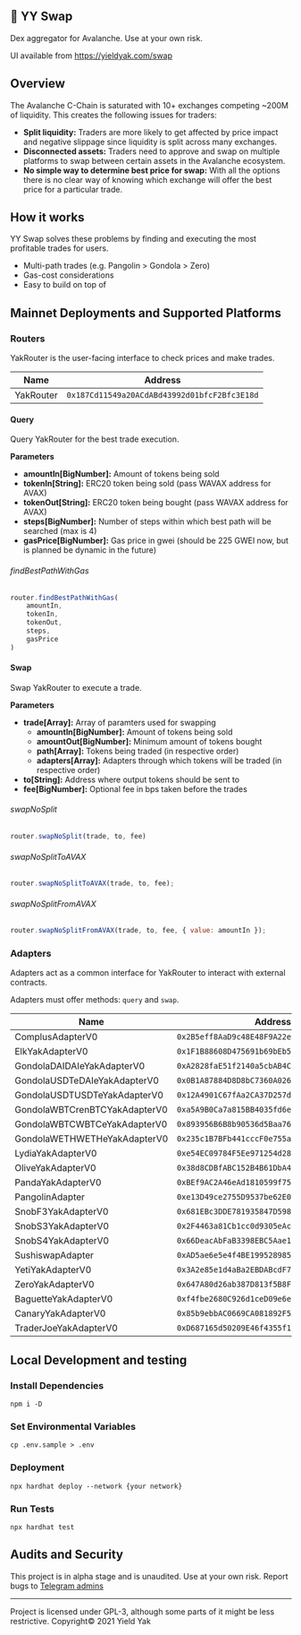 ## 🐃  YY Swap

Dex aggregator for Avalanche. Use at your own risk.

UI available from https://yieldyak.com/swap

## Overview

The Avalanche C-Chain is saturated with 10+ exchanges competing ~200M of liquidity. This creates the following issues for traders:
* **Split liquidity:**
Traders are more likely to get affected by price impact and negative slippage since liquidity is split across many exchanges.
* **Disconnected assets:**
Traders need to approve and swap on multiple platforms to swap between certain assets in the Avalanche ecosystem.
* **No simple way to determine best price for swap:**
With all the options there is no clear way of knowing which exchange will offer the best price for a particular trade. 

## How it works

YY Swap solves these problems by finding and executing the most profitable trades for users.
* Multi-path trades (e.g. Pangolin > Gondola > Zero)
* Gas-cost considerations
* Easy to build on top of

## Mainnet Deployments and Supported Platforms

### Routers

YakRouter is the user-facing interface to check prices and make trades.

| Name      | Address |
| ----------- | ----------- |
| YakRouter   | `0x187Cd11549a20ACdABd43992d01bfcF2Bfc3E18d` |

#### Query

Query YakRouter for the best trade execution.

**Parameters**
 - **amountIn[BigNumber]:** Amount of tokens being sold
 - **tokenIn[String]:** ERC20 token being sold (pass WAVAX address for AVAX)
 - **tokenOut[String]:** ERC20 token being bought (pass WAVAX address for AVAX)
 - **steps[BigNumber]:** Number of steps within which best path will be searched (max is 4)
 - **gasPrice[BigNumber]:** Gas price in gwei (should be 225 GWEI now, but is planned be dynamic in the future)

###### findBestPathWithGas

```js
router.findBestPathWithGas(
    amountIn, 
    tokenIn, 
    tokenOut, 
    steps, 
    gasPrice
)
```

#### Swap

Swap YakRouter to execute a trade.

**Parameters**
 - **trade[Array]:** Array of paramters used for swapping
    - **amountIn[BigNumber]:** Amount of tokens being sold
    - **amountOut[BigNumber]:** Minimum amount of tokens bought
    - **path[Array]:** Tokens being traded (in respective order)
    - **adapters[Array]:** Adapters through which tokens will be traded (in respective order)
 - **to[String]:** Address where output tokens should be sent to
 - **fee[BigNumber]:** Optional fee in bps taken before the trades

###### swapNoSplit

```js
router.swapNoSplit(trade, to, fee)
```

###### swapNoSplitToAVAX

```js
router.swapNoSplitToAVAX(trade, to, fee);
```

###### swapNoSplitFromAVAX

```js
router.swapNoSplitFromAVAX(trade, to, fee, { value: amountIn });
```


### Adapters

Adapters act as a common interface for YakRouter to interact with external contracts.

Adapters must offer methods: `query` and `swap`. 

| Name      | Address |
| ----------- | ----------- |
| ComplusAdapterV0   | `0x2B5eff8AaD9c48E48F9A22e4F86d6A831d029355` |
| ElkYakAdapterV0   | `0x1F1B88608D475691b69bEb5216A0158F5a338a37` |
| GondolaDAIDAIeYakAdapterV0   | `0xA2828faE51f2140a5cbAB4C683c25eEf58363106` |
| GondolaUSDTeDAIeYakAdapterV0   | `0x0B1A87884D8D8bC7360A0268609D85B17E88b367` |
| GondolaUSDTUSDTeYakAdapterV0   | `0x12A4901C67fAa2CA37D257d49Ba33B7de1074DE8` |
| GondolaWBTCrenBTCYakAdapterV0   | `0xa5A9B0Ca7a815BB4035fd6e03b5f0B43e8D7E909` |
| GondolaWBTCWBTCeYakAdapterV0   | `0x893956B6B8b90536d5Baa76dD9390b72c15E2149` |
| GondolaWETHWETHeYakAdapterV0   | `0x235c1B7BFb441cccF0e755aE9e2fF5F9B22995AD` |
| LydiaYakAdapterV0   | `0xe54EC09784F5Ee971254d288E34C8395d448C363` |
| OliveYakAdapterV0   | `0x38d8CDBfABC152B4B61DbA406c6cd29998527418` |
| PandaYakAdapterV0   | `0xBEf9AC2A46eAd1810599f75dA9967456d1739D09` |
| PangolinAdapter   | `0xe13D49ce2755D9537be62E0544AeC2878438994E` |
| SnobF3YakAdapterV0   | `0x681EBc3DDE781935847D5981a7AB0482653bf558` |
| SnobS3YakAdapterV0   | `0x2F4463a81Cb1cc0d9305eAc461077490e1756714` |
| SnobS4YakAdapterV0   | `0x66DeacAbFaB3398EBC5Aae19Af9F8196E8B43294` |
| SushiswapAdapter   | `0xAD5ae6e5e4f4BE199528985A4e93065A4F22939e` |
| YetiYakAdapterV0   | `0x3A2e85e1d4aBa2EBDABcdF7F12e2B371687F6dfF` |
| ZeroYakAdapterV0   | `0x647A80d26ab387D813f5B8Fa1FC71DBD2A5aD178` |
| BaguetteYakAdapterV0   | `0xf4fbe2680C926d1ceD09e6e45b3b31853fD157a3` |
| CanaryYakAdapterV0   | `0x85b9ebbAC0669CA081892F5AEad7B835b472c054` |
| TraderJoeYakAdapterV0   | `0xD687165d50209E46f4355f1917F1D2B2d66fB9C9` |

## Local Development and testing

### Install Dependencies

```
npm i -D
```

### Set Environmental Variables

```
cp .env.sample > .env
```

### Deployment

```
npx hardhat deploy --network {your network}
```

### Run Tests

```
npx hardhat test
```

## Audits and Security

This project is in alpha stage and is unaudited. Use at your own risk. Report bugs to [Telegram admins](https://t.me/yieldyak)

---

Project is licensed under GPL-3, although some parts of it might be less restrictive.
Copyright© 2021 Yield Yak
